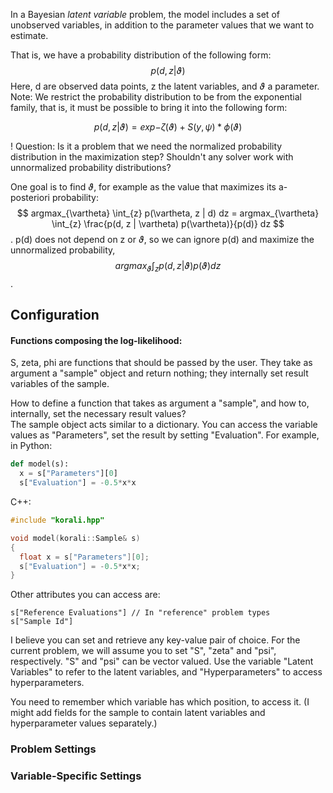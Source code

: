 In a Bayesian *latent variable* problem, the model includes a set of unobserved variables, in addition to 
the parameter values that we want to estimate.  

That is, we have a probability distribution of the following form:    
 $$ p( d, z  | \vartheta )  $$
Here, d are observed data points, z the latent variables, and $\vartheta$ a parameter. Note: We restrict the probability 
distribution to be from the exponential family, that is, it must be possible to bring it into the following form:  

 $$ p( d, z  | \vartheta )  = exp{-\zeta(\vartheta)  + S(y, \psi) * \phi(\vartheta) } $$

! Question: Is it a problem that we need the normalized probability distribution in the maximization step? 
Shouldn't any solver work with unnormalized probability distributions?  

One goal is to find $\vartheta$, for example as the value that maximizes its a-posteriori probability: 
 $$ argmax_{\vartheta} \int_{z} p(\vartheta, z | d) dz =  argmax_{\vartheta} \int_{z} \frac{p(d, z | \vartheta) p(\vartheta)}{p(d)} dz $$.
 p(d) does not depend on z or $\vartheta$, so we can ignore p(d) and maximize the unnormalized probability, 
 $$  argmax_{\vartheta} \int_{z} p(d, z | \vartheta) p(\vartheta) dz $$.


## Configuration

#### Functions composing the log-likelihood:
 S, zeta, phi are functions that should be passed by the user. They take as argument a "sample" object and return  nothing; they internally set result variables of the sample.  

 How to define a function that takes as argument a "sample", and how to, internally, set the necessary result values?  
The sample object acts similar to a dictionary. You can access the variable values as "Parameters", set the result by setting "Evaluation".
 For example, in Python:

 ```python
def model(s):
   x = s["Parameters"][0]
   s["Evaluation"] = -0.5*x*x
 ```

C++:
```C++
#include "korali.hpp"

void model(korali::Sample& s)
{
  float x = s["Parameters"][0];
  s["Evaluation"] = -0.5*x*x;
}
```

Other attributes you can access are: 
```
s["Reference Evaluations"] // In "reference" problem types
s["Sample Id"]
```

I believe you can set and retrieve any key-value pair of choice. For the current problem, we will assume you to set "S", "zeta" and "psi", respectively. "S" and "psi" can be vector valued. Use the variable "Latent Variables" to refer to the latent variables, and "Hyperparameters" to access hyperparameters. 

You need to remember which variable has which position, to access it. (I might add fields for the sample to contain latent variables and hyperparameter values separately.)





### Problem Settings

### Variable-Specific Settings
